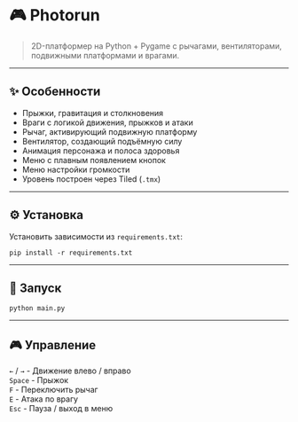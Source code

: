 # 🎮 Photorun

> 2D-платформер на Python + Pygame с рычагами, вентиляторами, подвижными платформами и врагами.

---

## ✨ Особенности

- Прыжки, гравитация и столкновения
- Враги с логикой движения, прыжков и атаки
- Рычаг, активирующий подвижную платформу
- Вентилятор, создающий подъёмную силу
- Анимация персонажа и полоса здоровья
- Меню с плавным появлением кнопок
- Меню настройки громкости
- Уровень построен через Tiled (`.tmx`)

---

## ⚙️ Установка

Установить зависимости из `requirements.txt`:

`pip install -r requirements.txt`

---

## 🚀 Запуск

`python main.py`

---

## 🎮 Управление

`←` / `→` - Движение влево / вправо  
`Space` - Прыжок  
`F` - Переключить рычаг  
`E` - Атака по врагу  
`Esc` - Пауза / выход в меню

